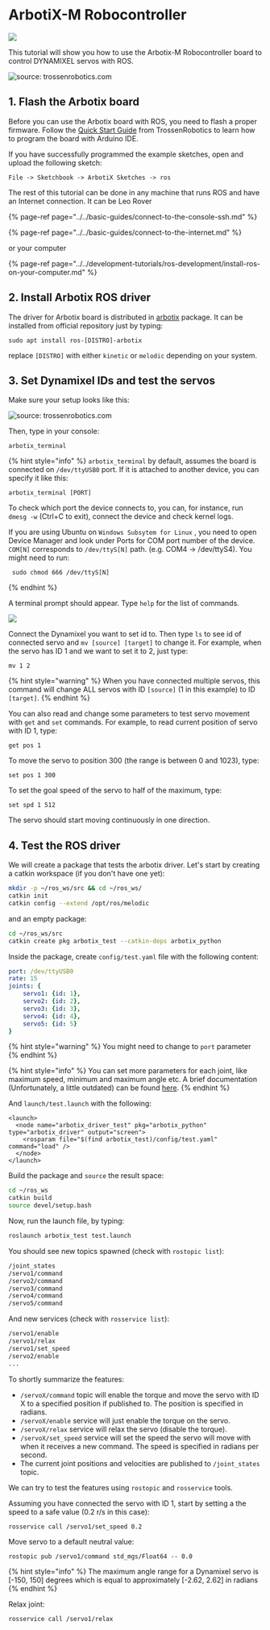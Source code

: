 # ArbotiX-M Robocontroller



![](../../.gitbook/assets/blank-diagram.jpeg)

This tutorial will show you how to use the Arbotix-M Robocontroller board to control DYNAMIXEL servos with ROS. 

![source: trossenrobotics.com](../../.gitbook/assets/image%20%2826%29.png)

## 1. Flash the Arbotix board

Before you can use the Arbotix board with ROS, you need to flash a proper firmware. Follow the [Quick Start Guide](https://learn.trossenrobotics.com/arbotix/7-arbotix-quick-start-guide) from TrossenRobotics to learn how to program the board with Arduino IDE.

If you have successfully programmed the example sketches, open and upload the following sketch:

```text
File -> Sketchbook -> ArbotiX Sketches -> ros
```

The rest of this tutorial can be done in any machine that runs ROS and have an Internet connection. It can be Leo Rover

{% page-ref page="../../basic-guides/connect-to-the-console-ssh.md" %}

{% page-ref page="../../basic-guides/connect-to-the-internet.md" %}

or your computer

{% page-ref page="../../development-tutorials/ros-development/install-ros-on-your-computer.md" %}

## 2. Install Arbotix ROS driver

The driver for Arbotix board is distributed in [arbotix](http://wiki.ros.org/arbotix) package. It can be installed from official repository just by typing:

```text
sudo apt install ros-[DISTRO]-arbotix
```

replace `[DISTRO]` with either `kinetic` or `melodic` depending on your system.

## 3. Set Dynamixel IDs and test the servos

Make sure your setup looks like this:

![source: trossenrobotics.com](../../.gitbook/assets/image%20%289%29.png)

Then, type in your console:

```text
arbotix_terminal
```

{% hint style="info" %}
`arbotix_terminal` by default, assumes the board is connected on `/dev/ttyUSB0` port. If it is attached to another device, you can specify it like this: 

```text
arbotix_terminal [PORT]
```

To check which port the device connects to, you can, for instance, run `dmesg -w` \(Ctrl+C to exit\), connect the device and check kernel logs. 

If you are using Ubuntu on `Windows Subsytem for Linux` , you need to open Device Manager and look under Ports for COM port number of the device. `COM[N]` corresponds to `/dev/ttyS[N]` path. \(e.g. COM4 -&gt; /dev/ttyS4\). You might need to run:

```text
 sudo chmod 666 /dev/ttyS[N]
```
{% endhint %}

A terminal prompt should appear. Type `help` for the list of commands.

![](../../.gitbook/assets/image%20%2850%29.png)

Connect the Dynamixel you want to set id to. Then type `ls` to see id of connected servo and `mv [source] [target]` to change it. For example, when the servo has ID 1 and we want to set it to 2, just type:

```text
mv 1 2
```

{% hint style="warning" %}
When you have connected multiple servos, this command will change ALL servos with ID `[source]` \(1 in this example\) to ID `[target]`.
{% endhint %}

You can also read and change some parameters to test servo movement with `get` and `set` commands. For example, to read current position of servo with ID 1, type:

```text
get pos 1
```

To move the servo to position 300 \(the range is between 0 and 1023\), type:

```text
set pos 1 300
```

To set the goal speed of the servo to half of the maximum, type:

```text
set spd 1 512
```

The servo should start moving continuously in one direction.

## 4. Test the ROS driver

We will create a package that tests the arbotix driver. Let's start by creating a catkin workspace \(if you don't have one yet\):

```bash
mkdir -p ~/ros_ws/src && cd ~/ros_ws/
catkin init
catkin config --extend /opt/ros/melodic
```

and an empty package:

```bash
cd ~/ros_ws/src
catkin create pkg arbotix_test --catkin-deps arbotix_python
```

Inside the package, create `config/test.yaml` file with the following content:

```yaml
port: /dev/ttyUSB0
rate: 15
joints: {
    servo1: {id: 1},
    servo2: {id: 2},
    servo3: {id: 3},
    servo4: {id: 4},
    servo5: {id: 5}
}
```

{% hint style="warning" %}
You might need to change to `port` parameter
{% endhint %}

{% hint style="info" %}
You can set more parameters for each joint, like maximum speed, minimum and maximum angle etc. A brief documentation \(Unfortunately, a little outdated\) can be found [here](http://wiki.ros.org/arbotix_python#Parameters).
{% endhint %}

And `launch/test.launch` with the following:

```markup
<launch>
  <node name="arbotix_driver_test" pkg="arbotix_python" type="arbotix_driver" output="screen">
    <rosparam file="$(find arbotix_test)/config/test.yaml" command="load" />
  </node>
</launch>
```

Build the package and `source` the result space:

```bash
cd ~/ros_ws
catkin build
source devel/setup.bash
```

Now, run the launch file, by typing:

```bash
roslaunch arbotix_test test.launch
```

You should see new topics spawned \(check with `rostopic list`\): 

```bash
/joint_states
/servo1/command
/servo2/command
/servo3/command
/servo4/command
/servo5/command
```

And new services \(check with `rosservice list`\):

```bash
/servo1/enable
/servo1/relax
/servo1/set_speed
/servo2/enable
...
```

To shortly summarize the features:

* `/servoX/command` topic will enable the torque and move the servo with ID X to a specified position if published to. The position is specified in radians.
* `/servoX/enable` service will just enable the torque on the servo.
* `/servoX/relax` service will relax the servo \(disable the torque\).
* `/servoX/set_speed` service will set the speed the servo will move with when it receives a new command. The speed is specified in radians per second.
* The current joint positions and velocities are published to `/joint_states` topic.

We can try to test the features using `rostopic` and `rosservice` tools.

Assuming you have connected the servo with ID 1, start by setting a the speed to a safe value \(0.2 r/s in this case\):

```bash
rosservice call /servo1/set_speed 0.2
```

Move servo to a default neutral value:

```text
rostopic pub /servo1/command std_mgs/Float64 -- 0.0
```

{% hint style="info" %}
The maximum angle range for a Dynamixel servo is \[-150, 150\] degrees which is equal to approximately \[-2.62, 2.62\] in radians
{% endhint %}

Relax joint:

```text
rosservice call /servo1/relax
```

